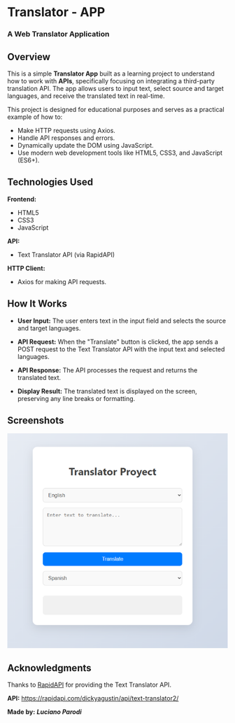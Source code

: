 # Translator - APP
### A Web Translator Application

## Overview
This is a simple __Translator App__ built as a learning project to understand how to work with __APIs__, specifically focusing on integrating a third-party translation API. The app allows users to input text, select source and target languages, and receive the translated text in real-time.

This project is designed for educational purposes and serves as a practical example of how to:

* Make HTTP requests using Axios.
* Handle API responses and errors.
* Dynamically update the DOM using JavaScript.
* Use modern web development tools like HTML5, CSS3, and JavaScript (ES6+).

## Technologies Used
__Frontend:__
* HTML5
* CSS3
* JavaScript

__API:__
* Text Translator API (via RapidAPI)

__HTTP Client:__
* Axios for making API requests.

## How It Works
* __User Input:__ The user enters text in the input field and selects the source and target languages.

* __API Request:__ When the "Translate" button is clicked, the app sends a POST request to the Text Translator API with the input text and selected languages.

* __API Response:__ The API processes the request and returns the translated text.

* __Display Result:__ The translated text is displayed on the screen, preserving any line breaks or formatting.

## Screenshots
![APP](https://github.com/Luciano-Parodi/Translator-APP/blob/main/Translator_Proyect_IMG.png)

## Acknowledgments

Thanks to [RapidAPI](https://rapidapi.com/) for providing the Text Translator API.

__API:__ https://rapidapi.com/dickyagustin/api/text-translator2/



__Made by:__ ***Luciano Parodi***
